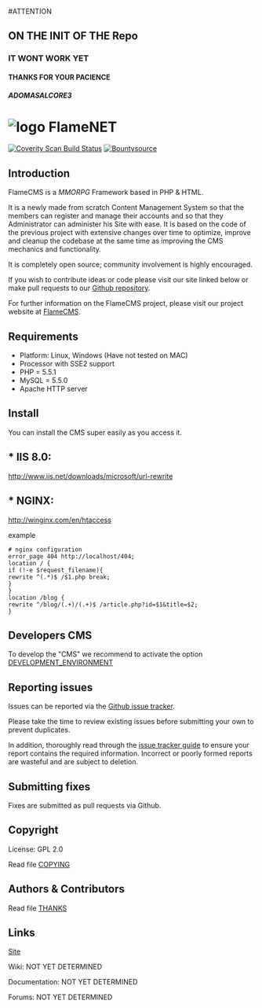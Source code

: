 #ATTENTION
## ON THE INIT OF THE Repo
### IT WONT WORK YET
#### THANKS FOR YOUR PACIENCE
##### ADOMASALCORE3

# ![logo](http://i.imgur.com/Tignp9F.png) FlameNET

[![Coverity Scan Build Status](https://scan.coverity.com/projects/3899/badge.svg)](https://scan.coverity.com/projects/3899/) 
[![Bountysource](https://www.bountysource.com/badge/team?team_id=56506&style=bounties_received)](https://www.bountysource.com/badge/team?team_id=56506&style=bounties_received)  

## Introduction

FlameCMS is a *MMORPG* Framework based in PHP & HTML.

It is a newly made from scratch Content Management System so that the members
can register and manage their accounts and so that they Administrator can
administer his Site with ease.
It is based on the code of the previous project with extensive changes over time 
to optimize, improve and cleanup the codebase at the same time as improving the 
CMS mechanics and functionality.

It is completely open source; community involvement is highly encouraged.

If you wish to contribute ideas or code please visit our site linked below or
make pull requests to our [Github repository](https://github.com/FlameNET/FlameCMS).

For further information on the FlameCMS project, please visit our project
website at [FlameCMS](http://flamenet.github.io/FlameCMS).

## Requirements

+ Platform: Linux, Windows (Have not tested on MAC)
+ Processor with SSE2 support
+ PHP = 5.5.1
+ MySQL = 5.5.0
+ Apache HTTP server


## Install

You can install the CMS super easily as you access it.

## * IIS 8.0:
http://www.iis.net/downloads/microsoft/url-rewrite

## * NGINX:
http://winginx.com/en/htaccess

example
```
# nginx configuration
error_page 404 http://localhost/404;
location / {
if (!-e $request_filename){
rewrite ^(.*)$ /$1.php break;
}
}
location /blog {
rewrite ^/blog/(.+)/(.+)$ /article.php?id=$1&title=$2;
}
```
## Developers CMS

To develop the "CMS" we recommend to activate the option [DEVELOPMENT_ENVIRONMENT](https://github.com/FlameNET/FlameCMS/blob/master/system/config.php#L129)

## Reporting issues

Issues can be reported via the [Github issue tracker](https://github.com/FlameNET/FlameCMS/issues).

Please take the time to review existing issues before submitting your own to
prevent duplicates.

In addition, thoroughly read through the [issue tracker guide](https://github.com/FlameNET/FlameCMS/issues/1) to ensure
your report contains the required information. Incorrect or poorly formed
reports are wasteful and are subject to deletion.


## Submitting fixes

Fixes are submitted as pull requests via Github.

## Copyright

License: GPL 2.0

Read file [COPYING](COPYING)


## Authors &amp; Contributors

Read file [THANKS](THANKS)


## Links

[Site](http://flamenet.github.io/FlameCMS)

Wiki: NOT YET DETERMINED

Documentation: NOT YET DETERMINED

Forums: NOT YET DETERMINED
